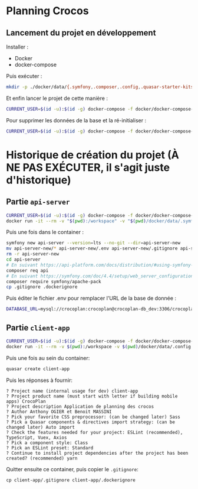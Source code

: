 # Planning Crocos
## Lancement du projet en développement
Installer :
- Docker
- docker-compose

Puis exécuter :
```bash
mkdir -p ./docker/data/{.symfony,.composer,.config,.quasar-starter-kits,.yarn,.cache,.npm} && touch docker/data/.yarnrc
```

Et enfin lancer le projet de cette manière :
```bash
CURRENT_USER=$(id -u):$(id -g) docker-compose -f docker/docker-compose-dev.yml up
```

Pour supprimer les données de la base et la ré-initialiser :
```bash
CURRENT_USER=$(id -u):$(id -g) docker-compose -f docker/docker-compose-dev.yml down --volumes
```

# Historique de création du projet (À NE PAS EXÉCUTER, il s'agit juste d'historique)
## Partie `api-server`
```bash
CURRENT_USER=$(id -u):$(id -g) docker-compose -f docker/docker-compose-dev.yml build crocoplan-api_server-dev
docker run -it --rm -v "$(pwd):/workspace" -v "$(pwd)/docker/data/.symfony:/.symfony" -v "$(pwd)/docker/data/.composer:/.composer" -u $(id -u):$(id -g) -w /workspace crocoplan-api_server-dev sh
```
Puis une fois dans le container :
```bash
symfony new api-server --version=lts --no-git --dir=api-server-new
mv api-server-new/* api-server-new/.env api-server-new/.gitignore api-server/
rm -r api-server-new
cd api-server
# En suivant https://api-platform.com/docs/distribution/#using-symfony-flex-and-composer-advanced-users
composer req api
# En suivant https://symfony.com/doc/4.4/setup/web_server_configuration.html
composer require symfony/apache-pack
cp .gitignore .dockerignore
```
Puis éditer le fichier .env pour remplacer l'URL de la base de donnée :
```bash
DATABASE_URL=mysql://crocoplan:crocoplan@crocoplan-db_dev:3306/crocoplan?serverVersion=5.6
```
## Partie `client-app`
```bash
CURRENT_USER=$(id -u):$(id -g) docker-compose -f docker/docker-compose-dev.yml build crocoplan-client_app-dev
docker run -it --rm -v $(pwd):/workspace -v $(pwd)/docker/data/.config:/.config -v $(pwd)/docker/data/.quasar-starter-kits:/.quasar-starter-kits -v $(pwd)/docker/data/.yarn:/.yarn -v $(pwd)/docker/data/.yarnrc:/.yarnrc -v $(pwd)/docker/data/.cache:/.cache -w /workspace -u $(id -u):$(id -g) crocoplan-client_app-dev sh
```
Puis une fois au sein du container:
```bash
quasar create client-app
```
Puis les réponses à fournir:
```
? Project name (internal usage for dev) client-app
? Project product name (must start with letter if building mobile apps) CrocoPlan
? Project description Application de planning des crocos
? Author Anthony OGIER et Benoit MASSINI
? Pick your favorite CSS preprocessor: (can be changed later) Sass
? Pick a Quasar components & directives import strategy: (can be changed later) Auto import
? Check the features needed for your project: ESLint (recommended), TypeScript, Vuex, Axios
? Pick a component style: Class
? Pick an ESLint preset: Standard
? Continue to install project dependencies after the project has been created? (recommended) yarn
```
Quitter ensuite ce container, puis copier le `.gitignore`:
```
cp client-app/.gitignore client-app/.dockerignore
```